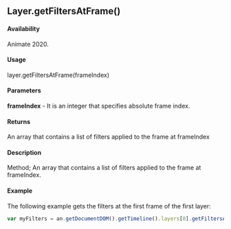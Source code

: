 ## Layer.getFiltersAtFrame()	

#### Availability

Animate 2020.

#### Usage

layer.getFiltersAtFrame(frameIndex)		

#### Parameters

**frameIndex** - It is an integer that specifies absolute frame index.

#### Returns

An array that contains a list of filters applied to the frame at frameIndex

#### Description

Method; An array that contains a list of filters applied to the frame at frameIndex. 

#### Example

The following example gets the filters at the first frame of the first layer:

```javascript
var myFilters = an.getDocumentDOM().getTimeline().layers[0].getFiltersAtFrame(0);	
```